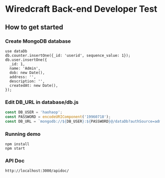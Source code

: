 # Wiredcraft Back-end Developer Test

## How to get started

### Create MongoDB database

```
use dataDb
db.counter.insertOne({_id: 'userid', sequence_value: 1});
db.user.insertOne({
  _id: 1,
  name: 'Admin',
  dob: new Date(),
  address: '',
  description: '',
  createdAt: new Date(),
});
```

### Edit DB_URL in database/db.js

```javascript
const DB_USER = 'haohaop';
const PASSWORD = encodeURIComponent('19960718');
const DB_URL = `mongodb://${DB_USER}:${PASSWORD}@/dataDb?authSource=admin`;
```

### Running demo

```
npm install
npm start
```

### API Doc

```
http://localhost:3000/apidoc/
```
